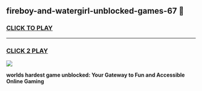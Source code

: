
## fireboy-and-watergirl-unblocked-games-67 👋
<h3>
<a href="https://premium.freeplayer.one?title=fireboy-and-watergirl-unblocked-games-67&ref=14F">CLICK TO PLAY</a></h3>
<hr>

<h3>
<a href="https://premium.freeplayer.one?title=fireboy-and-watergirl-unblocked-games-67&ref=14F">CLICK 2 PLAY</a>
  
</h3>

<a href="https://premium.freeplayer.one?title=fireboy-and-watergirl-unblocked-games-67&ref=12F/"><img src="https://clearcache.store/games.png"></a>


**worlds hardest game unblocked: Your Gateway to Fun and Accessible Online Gaming**
